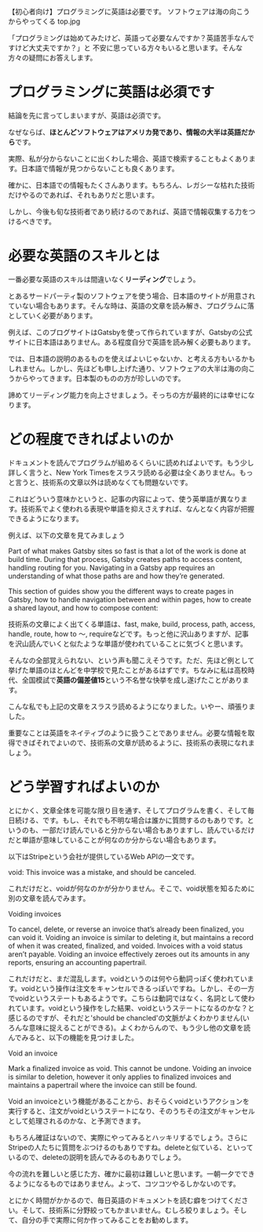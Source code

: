 【初心者向け】プログラミングに英語は必要です。
ソフトウェアは海の向こうからやってくる
top.jpg

「プログラミングは始めてみたけど、英語って必要なんですか？英語苦手なんですけど大丈夫ですか？」と
不安に思っている方々もいると思います。そんな方々の疑問にお答えします。

# プログラミングに英語は必須です

結論を先に言ってしまいますが、英語は必須です。

なぜならば、**ほとんどソフトウェアはアメリカ発であり、情報の大半は英語だから**です。

実際、私が分からないことに出くわした場合、英語で検索することもよくあります。日本語で情報が見つからないことも良くあります。

確かに、日本語での情報もたくさんあります。もちろん、レガシーな枯れた技術だけやるのであれば、それもありだと思います。

しかし、今後も旬な技術者であり続けるのであれば、英語で情報収集する力をつけるべきです。

# 必要な英語のスキルとは

一番必要な英語のスキルは間違いなく**リーディング**でしょう。

とあるサードパーティ製のソフトウェアを使う場合、日本語のサイトが用意されていない場合もあります。そんな時は、英語の文章を読み解き、プログラムに落としていく必要があります。

例えば、このブログサイトはGatsbyを使って作られていますが、Gatsbyの公式サイトに日本語はありません。ある程度自分で英語を読み解く必要もあります。

では、日本語の説明のあるものを使えばよいじゃないか、と考える方もいるかもしれません。しかし、先ほども申し上げた通り、ソフトウェアの大半は海の向こうからやってきます。日本製のものの方が珍しいのです。

諦めてリーディング能力を向上させましょう。そっちの方が最終的には幸せになります。

# どの程度できればよいのか

ドキュメントを読んでプログラムが組めるくらいに読めればよいです。もう少し詳しく言うと、New York Timesをスラスラ読める必要は全くありません。もっと言うと、技術系の文章以外は読めなくても問題ないです。

これはどういう意味かというと、記事の内容によって、使う英単語が異なります。技術系でよく使われる表現や単語を抑えさえすれば、なんとなく内容が把握できるようになります。

例えば、以下の文章を見てみましょう


Part of what makes Gatsby sites so fast is that a lot of the work is done at build time. During that process, Gatsby creates paths to access content, handling routing for you. Navigating in a Gatsby app requires an understanding of what those paths are and how they’re generated.

This section of guides show you the different ways to create pages in Gatsby, how to handle navigation between and within pages, how to create a shared layout, and how to compose content:


技術系の文章によく出てくる単語は、fast, make, build, process, path, access, handle, route, how to ～, requireなどです。もっと他に沢山ありますが、記事を沢山読んでいくと似たような単語が使われていることに気づくと思います。

そんなの全部覚えられない、という声も聞こえそうです。ただ、先ほど例として挙げた単語のほとんどを中学校で見たことがあるはずです。ちなみに私は高校時代、全国模試で**英語の偏差値15**という不名誉な快挙を成し遂げたことがあります。

こんな私でも上記の文章をスラスラ読めるようになりました。いやー、頑張りました。

重要なことは英語をネイティブのように扱うことでありません。必要な情報を取得できばそれでよいので、技術系の文章が読めるように、技術系の表現になれましょう。

# どう学習すればよいのか

とにかく、文章全体を可能な限り目を通す、そしてプログラムを書く、そして毎日続ける、です。もし、それでも不明な場合は誰かに質問するのもありです。というのも、一部だけ読んでいると分からない場合もありますし、読んでいるだけだと単語が意味していることが何なのか分からない場合もあります。

以下はStripeという会社が提供しているWeb APIの一文です。


void: This invoice was a mistake, and should be canceled.


これだけだと、voidが何なのかが分かりません。そこで、void状態を知るために別の文章を読んでみます。

Voiding invoices

To cancel, delete, or reverse an invoice that’s already been finalized, you can void it. Voiding an invoice is similar to deleting it, but maintains a record of when it was created, finalized, and voided. Invoices with a void status aren’t payable. Voiding an invoice effectively zeroes out its amounts in any reports, ensuring an accounting papertrail.

これだけだと、まだ混乱します。voidというのは何やら動詞っぽく使われています。voidという操作は注文をキャンセルできるっぽいですね。しかし、その一方でvoidというステートもあるようです。こちらは動詞ではなく、名詞として使われています。voidという操作をした結果、voidというステートになるのかな？と感じるのですが、それだと'should be chancled'の文脈がよくわかりません(いろんな意味に捉えることができる)。よくわからんので、もう少し他の文章を読んでみると、以下の機能を見つけました。

Void an invoice

Mark a finalized invoice as void. This cannot be undone. Voiding an invoice is similar to deletion, however it only applies to finalized invoices and maintains a papertrail where the invoice can still be found.

Void an invoiceという機能があることから、おそらくvoidというアクションを実行すると、注文がvoidというステートになり、そのうちその注文がキャンセルとして処理されるのかな、と予測できます。

もちろん確証はないので、実際にやってみるとハッキリするでしょう。さらにStripeの人たちに質問をぶつけるのもありですね。deleteと似ている、といっているので、deleteの説明を読んでみるのもありでしょう。

今の流れを難しいと感じた方、確かに最初は難しいと思います。一朝一夕でできるようになるものではありません。よって、コツコツやるしかないのです。

とにかく時間がかかるので、毎日英語のドキュメントを読む癖をつけてください。そして、技術系に分野絞ってもかまいません。むしろ絞りましょう。そして、自分の手で実際に何か作ってみることをお勧めします。




